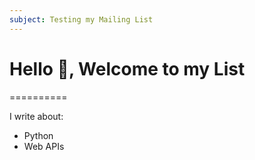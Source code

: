 ```yaml
---
subject: Testing my Mailing List 
---
```

# Hello 👋, Welcome to my List
==========

I write about:

- Python
- Web APIs
